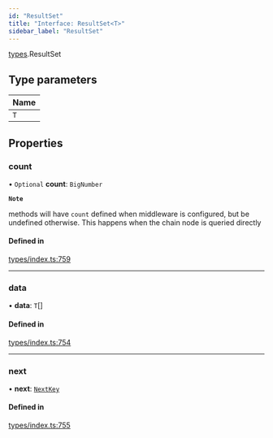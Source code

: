 ```yaml
---
id: "ResultSet"
title: "Interface: ResultSet<T>"
sidebar_label: "ResultSet"
---
```


[types](../../../modules/Types/Types.md).ResultSet

## Type parameters

| Name |
| :------ |
| `T` |

## Properties

### count

• `Optional` **count**: `BigNumber`

**`Note`**

 methods will have `count` defined when middleware is configured, but be undefined otherwise. This happens when the chain node is queried directly

#### Defined in

[types/index.ts:759](https://github.com/PolymeshAssociation/polymesh-sdk/blob/de58d40fd/src/types/index.ts#L759)

___

### data

• **data**: `T`[]

#### Defined in

[types/index.ts:754](https://github.com/PolymeshAssociation/polymesh-sdk/blob/de58d40fd/src/types/index.ts#L754)

___

### next

• **next**: [`NextKey`](../../../modules/Types/Types.md#nextkey)

#### Defined in

[types/index.ts:755](https://github.com/PolymeshAssociation/polymesh-sdk/blob/de58d40fd/src/types/index.ts#L755)
